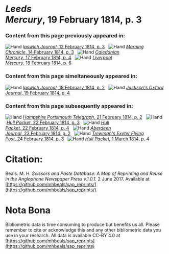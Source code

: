 # *Leeds Mercury*, 19 February 1814, p. 3  
  
### Content from this page previously appeared in:  
![Hand](http://scissorsandpaste.net/wp-content/uploads/2017/06/smallhandpointer.png) [*Ipswich Journal*, 12 February 1814, p. 3](https://mhbeals.github.io/sap_html/Ipswich-Journal/Ipswich-Journal-12-February-1814-p-3)  
![Hand](http://scissorsandpaste.net/wp-content/uploads/2017/06/smallhandpointer.png) [*Morning Chronicle*, 14 February 1814, p. 3](https://mhbeals.github.io/sap_html/Morning-Chronicle/Morning-Chronicle-14-February-1814-p-3)  
![Hand](http://scissorsandpaste.net/wp-content/uploads/2017/06/smallhandpointer.png) [*Caledonian Mercury*, 17 February 1814, p. 4](https://mhbeals.github.io/sap_html/Caledonian-Mercury/Caledonian-Mercury-17-February-1814-p-4)  
![Hand](http://scissorsandpaste.net/wp-content/uploads/2017/06/smallhandpointer.png) [*Liverpool Mercury*, 18 February 1814, p. 6](https://mhbeals.github.io/sap_html/Liverpool-Mercury/Liverpool-Mercury-18-February-1814-p-6)  
  
### Content from this page simeltaneously appeared in:  
![Hand](http://scissorsandpaste.net/wp-content/uploads/2017/06/smallhandpointer.png) [*Ipswich Journal*, 19 February 1814, p. 2](https://mhbeals.github.io/sap_html/Ipswich-Journal/Ipswich-Journal-19-February-1814-p-2)  
![Hand](http://scissorsandpaste.net/wp-content/uploads/2017/06/smallhandpointer.png) [*Jackson's Oxford Journal*, 19 February 1814, p. 4](https://mhbeals.github.io/sap_html/Jackson's-Oxford-Journal/Jackson's-Oxford-Journal-19-February-1814-p-4)  
  
### Content from this page subsequently appeared in:  
![Hand](http://scissorsandpaste.net/wp-content/uploads/2017/06/smallhandpointer.png) [*Hampshire Portsmouth Telegraph*, 21 February 1814, p. 2](https://mhbeals.github.io/sap_html/Hampshire-Portsmouth-Telegraph/Hampshire-Portsmouth-Telegraph-21-February-1814-p-2)  
![Hand](http://scissorsandpaste.net/wp-content/uploads/2017/06/smallhandpointer.png) [*Hull Packet*, 22 February 1814, p. 3](https://mhbeals.github.io/sap_html/Hull-Packet/Hull-Packet-22-February-1814-p-3)  
![Hand](http://scissorsandpaste.net/wp-content/uploads/2017/06/smallhandpointer.png) [*Hull Packet*, 22 February 1814, p. 4](https://mhbeals.github.io/sap_html/Hull-Packet/Hull-Packet-22-February-1814-p-4)  
![Hand](http://scissorsandpaste.net/wp-content/uploads/2017/06/smallhandpointer.png) [*Aberdeen Journal*, 23 February 1814, p. 2](https://mhbeals.github.io/sap_html/Aberdeen-Journal/Aberdeen-Journal-23-February-1814-p-2)  
![Hand](http://scissorsandpaste.net/wp-content/uploads/2017/06/smallhandpointer.png) [*Trewman's Exeter Flying Post*, 24 February 1814, p. 3](https://mhbeals.github.io/sap_html/Trewman's-Exeter-Flying-Post/Trewman's-Exeter-Flying-Post-24-February-1814-p-3)  
![Hand](http://scissorsandpaste.net/wp-content/uploads/2017/06/smallhandpointer.png) [*Hull Packet*, 1 March 1814, p. 4](https://mhbeals.github.io/sap_html/Hull-Packet/Hull-Packet-1-March-1814-p-4)  


# Citation: 

Beals. M. H. *Scissors and Paste Database: A Map of Reprinting and Reuse in the Anglophone Newspaper Press v.1.0.1.* 2 June 2017. Available at [https://github.com/mhbeals/sap_reprints/](https://github.com/mhbeals/sap_reprints/). 

# Nota Bona

Bibliometric data is time consuming to produce but benefits us all. Please remember to cite or acknowledge this and any other bibliometric data you use in your research. All data is available CC-BY 4.0 at [https://github.com/mhbeals/sap_reprints](https://github.com/mhbeals/sap_reprints)